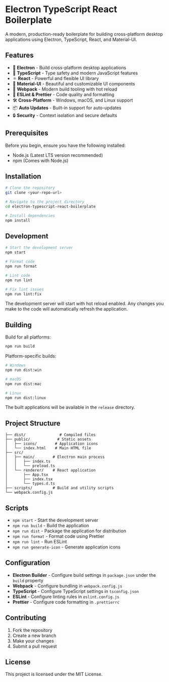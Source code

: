 # Electron TypeScript React Boilerplate

A modern, production-ready boilerplate for building cross-platform desktop applications using Electron, TypeScript, React, and Material-UI.

## Features

- 🚀 **Electron** - Build cross-platform desktop applications
- 📝 **TypeScript** - Type safety and modern JavaScript features
- ⚛️ **React** - Powerful and flexible UI library
- 🎨 **Material-UI** - Beautiful and customizable UI components
- 🔨 **Webpack** - Modern build tooling with hot reload
- 🎯 **ESLint & Prettier** - Code quality and formatting
- 🛠️ **Cross-Platform** - Windows, macOS, and Linux support
- 📦 **Auto Updates** - Built-in support for auto-updates
- 🔒 **Security** - Context isolation and secure defaults

## Prerequisites

Before you begin, ensure you have the following installed:

- Node.js (Latest LTS version recommended)
- npm (Comes with Node.js)

## Installation

```bash
# Clone the repository
git clone <your-repo-url>

# Navigate to the project directory
cd electron-typescript-react-boilerplate

# Install dependencies
npm install
```

## Development

```bash
# Start the development server
npm start

# Format code
npm run format

# Lint code
npm run lint

# Fix lint issues
npm run lint:fix
```

The development server will start with hot reload enabled. Any changes you make to the code will automatically refresh the application.

## Building

Build for all platforms:

```bash
npm run build
```

Platform-specific builds:

```bash
# Windows
npm run dist:win

# macOS
npm run dist:mac

# Linux
npm run dist:linux
```

The built applications will be available in the `release` directory.

## Project Structure

```
├── dist/               # Compiled files
├── public/            # Static assets
│   ├── icons/        # Application icons
│   └── index.html    # Main HTML file
├── src/
│   ├── main/        # Electron main process
│   │   ├── index.ts
│   │   └── preload.ts
│   └── renderer/    # React application
│       ├── App.tsx
│       ├── index.tsx
│       └── types.d.ts
├── scripts/         # Build and utility scripts
└── webpack.config.js
```

## Scripts

- `npm start` - Start the development server
- `npm run build` - Build the application
- `npm run dist` - Package the application for distribution
- `npm run format` - Format code using Prettier
- `npm run lint` - Run ESLint
- `npm run generate-icon` - Generate application icons

## Configuration

- **Electron Builder** - Configure build settings in `package.json` under the `build` property
- **Webpack** - Configure bundling in `webpack.config.js`
- **TypeScript** - Configure TypeScript settings in `tsconfig.json`
- **ESLint** - Configure linting rules in `eslint.config.js`
- **Prettier** - Configure code formatting in `.prettierrc`

## Contributing

1. Fork the repository
2. Create a new branch
3. Make your changes
4. Submit a pull request

## License

This project is licensed under the MIT License.
